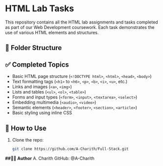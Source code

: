 # HTML Lab Tasks

This repository contains all the HTML lab assignments and tasks completed as part of our Web Development coursework. Each task demonstrates the use of various HTML elements and structures.

## 📁 Folder Structure

## ✅ Completed Topics

- Basic HTML page structure (`<!DOCTYPE html>`, `<html>`, `<head>`, `<body>`)
- Text formatting tags (`<h1>` to `<h6>`, `<p>`, `<b>`, `<i>`, `<u>`, etc.)
- Links and images (`<a>`, `<img>`)
- Lists and tables (`<ul>`, `<ol>`, `<table>`)
- Forms and input types (`<form>`, `<input>`, `<textarea>`, `<select>`)
- Embedding multimedia (`<audio>`, `<video>`)
- Semantic elements (`<header>`, `<footer>`, `<section>`, `<article>`)
- Basic styling using inline CSS


## 🚀 How to Use

1. Clone the repo:
   ```bash
   git clone https://github.com/A-Charith/Full-Stack.git

**##🙋‍♂️ Author**
A. Charith
GitHub: @A-Charith
   
